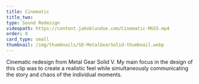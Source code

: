 ```yaml
---
title: Cinematic
title_two:
type: Sound Redesign
videopath: https://content.jakoblundoe.com/Cinematic-MGS5.mp4
order: 0
card_type: small
thumbnail: /img/thumbnails/SD-MetalGearSolid-thumbnail.webp
---
```

Cinematic redesign from Metal Gear Solid V.
My main focus in the design of this clip was to create a realistic feel
while simultaneously communicating the story and chaos of the individual moments.